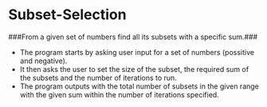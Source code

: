 # Subset-Selection
###From a given set of numbers find all its subsets with a specific sum.###

- The program starts by asking user input for a set of numbers (possitive and negative).
- It then asks the user to set the size of the subset, the required sum of the subsets and the number of iterations to run.
- The program outputs with the total number of subsets in the given range with the given sum within the number of iterations specified.
